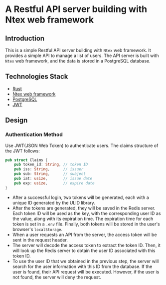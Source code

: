 # A Restful API server building with Ntex web framework

## Introduction

This is a simple Restful API server building with `Ntex` web framework. It provides a simple API to manage a list of users. The API server is built with `Ntex` web framework, and the data is stored in a PostgreSQL database.

## Technologies Stack

- [Rust](https://www.rust-lang.org/)
- [Ntex web framework](https://ntex.rs/)
- [PostgreSQL](https://www.postgresql.org/)
- [JWT](https://jwt.io/)

## Design

### Authentication Method

Use JWT(JSON Web Token) to authenticate users. The claims structure of the JWT follows:

```Rust
pub struct Claims {
    pub token_id: String, // token ID
    pub iss: String,      // issuer
    pub sub: String,      // subject
    pub iat: usize,       // issue date
    pub exp: usize,       // expire date
}
```

- After a successful login, two tokens will be generated, each with a unique ID generated by the ULID library.
- After the tokens are generated, they will be saved in the Redis server. Each token ID will be used as the key, with the corresponding user ID as the value, along with its expiration time. The expiration time for each token is set in a `.env` file. Finally, both tokens will be stored in the user's browser's `localStorage`.
- When a user requests an API from the server, the access token will be sent in the request header.
- The server will decode the access token to extract the token ID. Then, it will look up the Redis server to obtain the user ID associated with this token ID.
- To use the user ID that we obtained in the previous step, the server will search for the user information with this ID from the database. If the user is found, their API request will be executed. However, if the user is not found, the server will deny the request.
